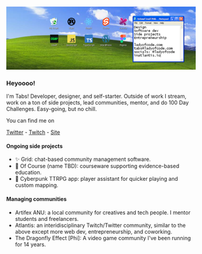 ![header](https://raw.githubusercontent.com/ladyofcode/ladyofcode/main/header_banner.png)

### Heyoooo!

I'm Tabs! Developer, designer, and self-starter. Outside of work I stream, work on a ton of side projects, lead communities, mentor, and do 100 Day Challenges. Easy-going, but no chill.

You can find me on

[Twitter](https://x.com/ladyofcode) - [Twitch](https://www.twitch.tv/ladyofcode) - [Site](https://ladyofcode.com)


#### Ongoing side projects

- ✨ Grid: chat-based community management software.
- 📔 Of Course (name TBD): courseware supporting evidence-based education.
- 💎 Cyberpunk TTRPG app: player assistant for quicker playing and custom mapping.


#### Managing communities

- Artifex ANU: a local community for creatives and tech people. I mentor students and freelancers.
- Atlantis: an interidisciplinary Twitch/Twitter community, similar to the above except more web dev, entrepreneurship, and coworking. 
- The Dragonfly Effect [Phi]: A video game community I've been running for 14 years.
